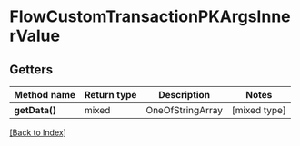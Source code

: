 # FlowCustomTransactionPKArgsInnerValue

## Getters

Method name | Return type | Description | Notes
------------ | ------------- | ------------- | -------------
**getData()** | mixed | OneOfStringArray | [mixed type]

[[Back to Index]](../index.md)
